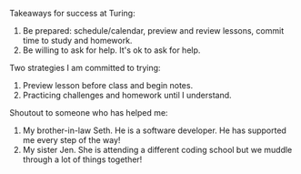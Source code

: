 Takeaways for success at Turing:
1. Be prepared: schedule/calendar, preview and review lessons, commit time to study and homework.
2. Be willing to ask for help.  It's ok to ask for help.



Two strategies I am committed to trying:
1. Preview lesson before class and begin notes.
2. Practicing challenges and homework until I understand.



Shoutout to someone who has helped me:
1. My brother-in-law Seth.  He is a software developer.  He has supported me every step of the way!
2. My sister Jen.  She is attending a different coding school but we muddle through a lot of things together!
